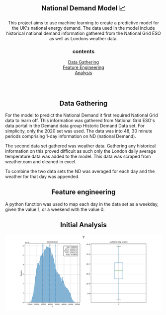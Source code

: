 
<h2 align="center">National Demand Model 📈</h2>

<p align="center">
This project aims to use machine learning to create a predictive model for the UK's national energy demand. The data used in the model include historical national demand information gathered from the National Grid ESO as well as Londons weather data. 
</p>
<h3 align="center">contents</h3>
<p align="center">
<a  href="#Data-Gathering">Data Gathering</a><br>
<a   href="#Feature-engineering">Feature Engineering</a><br>
<a  href="#Initial-Analysis">Analysis</a><br>
</p>
<br><br>
<a name="Data-Gathering"></a>
<h2 align="center">Data Gathering</h2>

For the model to predict the National Demand it first required National Grid data to learn off. This information was gathered from National Grid ESO's data portal in the Demand data group Historic Demand Data set. For simplicity, only the 2020 set was used. The data was into 48, 30 minute periods comprising 1-day information on ND (national Demand). <br>

The second data set gathered was weather data. Gathering any historical information on this proved difficult as such only the London daily average temperature data was added to the model. This data was scraped from weather.com and cleaned in excel.<br>

To combine the two data sets the ND was averaged for each day and the weather for that day was appended. <br>

<a name="Feature-engineering"></a>
<h2 align="center">Feature engineering</h2>

A python function was used to map each day in the data set as a weekday, given the value 1, or a weekend with the value 0.<br>

<a name="Initial-Analysis"></a>
<h2 align="center">Initial Analysis</h2>


<p align="center">
 <img src="https://raw.githubusercontent.com/wisespira/ESO-National-Demand-Model/master/imgs/probability%20distribution%20of%20National%20Demand.png">
</p>



